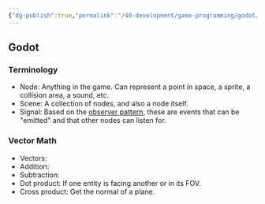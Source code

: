 ```yaml
---
{"dg-publish":true,"permalink":"/40-development/game-programming/godot/","noteIcon":"1","created":"Aug 29, 2024 17:17","updated":"Sep 12, 2024 23:24"}
---
```



## Godot

### Terminology

- Node: Anything in the game. Can represent a point in space, a sprite, a collision area, a sound, etc.
- Scene: A collection of nodes, and also a node itself.
- Signal: Based on the [observer pattern](https://gameprogrammingpatterns.com/observer.html), these are events that can be "emitted" and that other nodes can listen for.

### Vector Math

- Vectors:
- Addition:
- Subtraction:
- Dot product: If one entity is facing another or in its FOV.
- Cross product: Get the normal of a plane.
